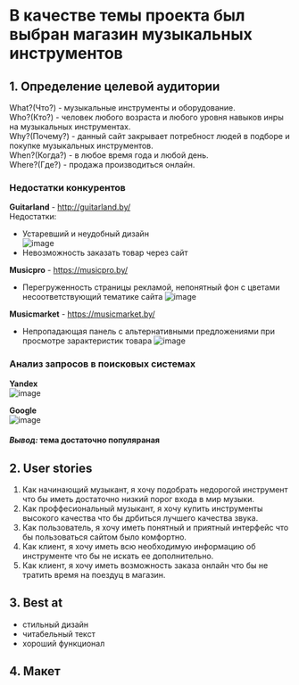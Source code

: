 # В качестве темы проекта был выбран магазин музыкальных инструментов
## 1. Определение целевой аудитории
What?(Что?) - музыкальные инструменты и оборудование.  
Who?(Кто?) - человек любого возраста и любого уровня навыков инры на музыкальных инструментах.  
Why?(Почему?) - данный сайт закрывает потребност людей в подборе и покупке музыкальных инструментов.  
When?(Когда?) - в любое время года и любой день.  
Where?(Где?) - продажа производиться онлайн.
### Недостатки конкурентов  
**Guitarland** - http://guitarland.by/  
Недостатки:  
* Устаревший и неудобный дизайн  
![image](https://user-images.githubusercontent.com/75377779/161038769-172d9225-f5c2-44f9-aa7c-333163a6ddca.png)  
* Невозможность заказать товар через сайт 
 
**Musicpro** - https://musicpro.by/ 
* Перегруженность страницы рекламой, непонятный фон с цветами несоответствующий тематике сайта 
 ![image](https://user-images.githubusercontent.com/75377779/161040867-2188cea3-6a9c-46ef-bd7e-c6d91c7b39a7.png)  
 
 **Musicmarket** - https://musicmarket.by/
 * Непропадающая панель с альтернативными предложениями при просмотре зарактеристик товара
 ![image](https://user-images.githubusercontent.com/75377779/161042384-5d8fac43-d105-488d-976f-a15e86473d00.png)
 
 ### Анализ запросов в поисковых системах
 **Yandex**  
 ![image](https://user-images.githubusercontent.com/75377779/161043944-4f235fe4-5715-4608-8bb5-36c194ad2fff.png)

**Google**  
![image](https://user-images.githubusercontent.com/75377779/161044601-506a1288-0307-45b2-8986-15b2566fd0b0.png)

#### *Вывод:* тема достаточно популяраная  

## 2. User stories  
1. Как начинающий музыкант, я хочу подобрать недорогой инструмент что бы иметь достаточно низкий порог входа в мир музыки.
2. Как проффесиональный музыкант, я хочу купить инструменты высокого качества что бы дрбиться лучшего качества звука.
3. Как пользователь, я хочу иметь понятный и приятный интерфейс что бы пользоваться сайтом было комфортно.
4. Как клиент, я хочу иметь всю необходимую информацию об инструменте что бы не искать ее дополнительно.
5. Как клиент, я хочу иметь возможность заказа онлайн что бы не тратить время на поездуц в магазин.  
## 3. Best at  
* стильный дизайн
* читабельный текст
* хороший функционал
## 4. Макет






